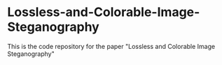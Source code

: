 # Lossless-and-Colorable-Image-Steganography

This is the code repository for the paper "Lossless and Colorable Image Steganography"
